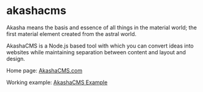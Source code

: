 akashacms
=========

Akasha means the basis and essence of all things in the material world; the first material element created from the astral world.

AkashaCMS is a Node.js based tool with which you can convert ideas into websites while maintaining separation between content and layout and design.

Home page: [AkashaCMS.com](http://akashacms.com)

Working example: [AkashaCMS Example](https://github.com/robogeek/akashacms-example)